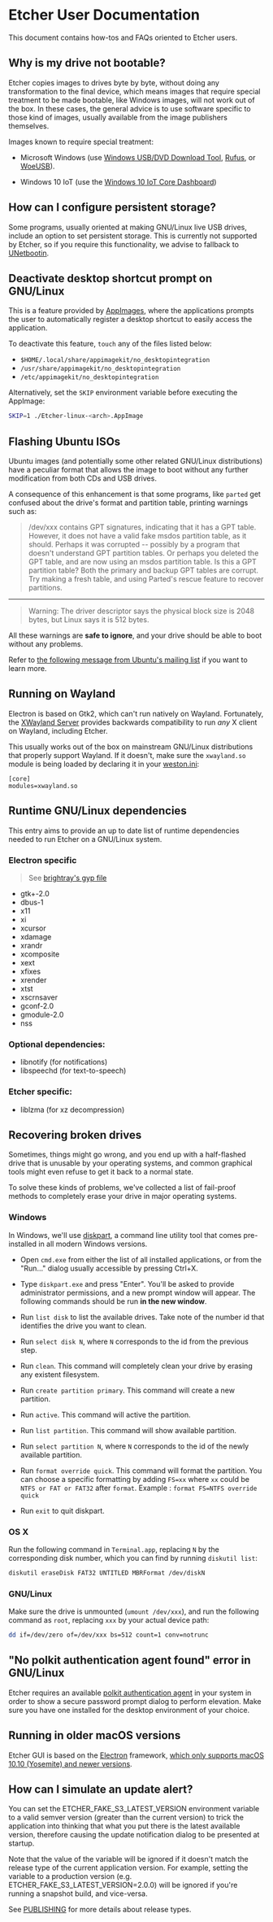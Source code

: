 Etcher User Documentation
=========================

This document contains how-tos and FAQs oriented to Etcher users.

Why is my drive not bootable?
-----------------------------

Etcher copies images to drives byte by byte, without doing any transformation
to the final device, which means images that require special treatment to be
made bootable, like Windows images, will not work out of the box. In these
cases, the general advice is to use software specific to those kind of
images, usually available from the image publishers themselves.

Images known to require special treatment:

- Microsoft Windows (use [Windows USB/DVD Download Tool][windows-usb-tool], 
  [Rufus][rufus], or [WoeUSB][woeusb]).

- Windows 10 IoT (use the [Windows 10 IoT Core Dashboard][windows-iot-dashboard])

How can I configure persistent storage?
---------------------------------------

Some programs, usually oriented at making GNU/Linux live USB drives, include an
option to set persistent storage. This is currently not supported by Etcher, so
if you require this functionality, we advise to fallback to
[UNetbootin][unetbootin].

Deactivate desktop shortcut prompt on GNU/Linux
-----------------------------------------------

This is a feature provided by [AppImages][appimage], where the applications
prompts the user to automatically register a desktop shortcut to easily access
the application.

To deactivate this feature, `touch` any of the files listed below:

- `$HOME/.local/share/appimagekit/no_desktopintegration`
- `/usr/share/appimagekit/no_desktopintegration`
- `/etc/appimagekit/no_desktopintegration`

Alternatively, set the `SKIP` environment variable before executing the
AppImage:

```sh
SKIP=1 ./Etcher-linux-<arch>.AppImage
```

Flashing Ubuntu ISOs
--------------------

Ubuntu images (and potentially some other related GNU/Linux distributions) have
a peculiar format that allows the image to boot without any further
modification from both CDs and USB drives.

A consequence of this enhancement is that some programs, like `parted` get
confused about the drive's format and partition table, printing warnings such
as:

> /dev/xxx contains GPT signatures, indicating that it has a GPT table.
> However, it does not have a valid fake msdos partition table, as it should.
> Perhaps it was corrupted -- possibly by a program that doesn't understand GPT
> partition tables.  Or perhaps you deleted the GPT table, and are now using an
> msdos partition table.  Is this a GPT partition table?  Both the primary and
> backup GPT tables are corrupt.  Try making a fresh table, and using Parted's
> rescue feature to recover partitions.

***

> Warning: The driver descriptor says the physical block size is 2048 bytes,
> but Linux says it is 512 bytes.

All these warnings are **safe to ignore**, and your drive should be able to
boot without any problems.

Refer to [the following message from Ubuntu's mailing
list](https://lists.ubuntu.com/archives/ubuntu-devel/2011-June/033495.html) if
you want to learn more.

Running on Wayland
------------------

Electron is based on Gtk2, which can't run natively on Wayland. Fortunately,
the [XWayland Server][xwayland] provides backwards compatibility to run *any* X
client on Wayland, including Etcher.

This usually works out of the box on mainstream GNU/Linux distributions that
properly support Wayland. If it doesn't, make sure the `xwayland.so` module is
being loaded by declaring it in your [weston.ini]:

```
[core]
modules=xwayland.so
```

Runtime GNU/Linux dependencies
------------------------------

This entry aims to provide an up to date list of runtime dependencies needed to
run Etcher on a GNU/Linux system.

### Electron specific

> See [brightray's gyp file](https://github.com/electron/brightray/blob/master/brightray.gyp#L4)

- gtk+-2.0
- dbus-1
- x11
- xi
- xcursor
- xdamage
- xrandr
- xcomposite
- xext
- xfixes
- xrender
- xtst
- xscrnsaver
- gconf-2.0
- gmodule-2.0
- nss

### Optional dependencies:

- libnotify (for notifications)
- libspeechd (for text-to-speech)

### Etcher specific:

- liblzma (for xz decompression)

Recovering broken drives
------------------------

Sometimes, things might go wrong, and you end up with a half-flashed drive that
is unusable by your operating systems, and common graphical tools might even
refuse to get it back to a normal state.

To solve these kinds of problems, we've collected a list of fail-proof methods
to completely erase your drive in major operating systems.

### Windows

In Windows, we'll use [diskpart], a command line utility tool that comes
pre-installed in all modern Windows versions.

- Open `cmd.exe` from either the list of all installed applications, or from
  the "Run..." dialog usually accessible by pressing Ctrl+X.

- Type `diskpart.exe` and press "Enter". You'll be asked to provide
  administrator permissions, and a new prompt window will appear. The following
  commands should be run **in the new window**.

- Run `list disk` to list the available drives. Take note of the number id that
  identifies the drive you want to clean.

- Run `select disk N`, where `N` corresponds to the id from the previous step.

- Run `clean`. This command will completely clean your drive by erasing any
  existent filesystem.
  
- Run `create partition primary`. This command will create a new partition.

- Run  `active`. This command will active the partition.

- Run  `list partition`. This command will show available partition.

- Run  `select partition N`, where `N` corresponds to the id of the newly available partition.

- Run `format override quick`. This command will format the partition. You can choose a specific formatting by adding `FS=xx` where `xx` could be `NTFS or FAT or FAT32` after `format`. Example : `format FS=NTFS override quick`

- Run `exit` to quit diskpart.

### OS X

Run the following command in `Terminal.app`, replacing `N` by the corresponding
disk number, which you can find by running `diskutil list`:

```sh
diskutil eraseDisk FAT32 UNTITLED MBRFormat /dev/diskN
```

### GNU/Linux

Make sure the drive is unmounted (`umount /dev/xxx`), and run the following
command as `root`, replacing `xxx` by your actual device path:

```sh
dd if=/dev/zero of=/dev/xxx bs=512 count=1 conv=notrunc
```

"No polkit authentication agent found" error in GNU/Linux
----------------------------------------------------------

Etcher requires an available [polkit authentication
agent](https://wiki.archlinux.org/index.php/Polkit#Authentication_agents) in
your system in order to show a secure password prompt dialog to perform
elevation. Make sure you have one installed for the desktop environment of your
choice.

Running in older macOS versions
-------------------------------

Etcher GUI is based on the [Electron][electron] framework, [which only supports
macOS 10.10 (Yosemite) and newer versions][electron-supported-platforms].

[balena.io]: https://balena.io
[appimage]: http://appimage.org
[xwayland]: https://wayland.freedesktop.org/xserver.html
[weston.ini]: http://manpages.ubuntu.com/manpages/wily/man5/weston.ini.5.html
[diskpart]: https://technet.microsoft.com/en-us/library/cc770877(v=ws.11).aspx
[electron]: https://electronjs.org/
[electron-supported-platforms]: https://electronjs.org/docs/tutorial/support#supported-platforms
[publishing]: https://github.com/balena-io/etcher/blob/master/docs/PUBLISHING.md
[windows-usb-tool]: https://www.microsoft.com/en-us/download/windows-usb-dvd-download-tool
[rufus]: https://rufus.akeo.ie
[unetbootin]: https://unetbootin.github.io
[windows-iot-dashboard]: https://developer.microsoft.com/en-us/windows/iot/downloads
[woeusb]: https://github.com/slacka/WoeUSB

How can I simulate an update alert?
-----------------------------
You can set the ETCHER_FAKE_S3_LATEST_VERSION environment variable to a valid semver version (greater than the current version) to trick the application into thinking that what you put there is the latest available version, therefore causing the update notification dialog to be presented at startup.

Note that the value of the variable will be ignored if it doesn't match the release type of the current application version. For example, setting the variable to a production version (e.g. ETCHER_FAKE_S3_LATEST_VERSION=2.0.0) will be ignored if you're running a snapshot build, and vice-versa.

See [PUBLISHING](/docs/PUBLISHING.md) for more details about release types.